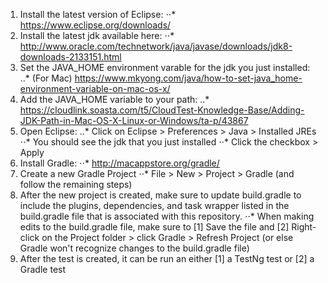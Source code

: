 1. Install the latest version of Eclipse:
⋅⋅* https://www.eclipse.org/downloads/ 
1. Install the latest jdk available here:
⋅⋅* http://www.oracle.com/technetwork/java/javase/downloads/jdk8-downloads-2133151.html
1. Set the JAVA_HOME environment varable for the jdk you just installed:
..* (For Mac) https://www.mkyong.com/java/how-to-set-java_home-environment-variable-on-mac-os-x/
1. Add the JAVA_HOME variable to your path:
..* https://cloudlink.soasta.com/t5/CloudTest-Knowledge-Base/Adding-JDK-Path-in-Mac-OS-X-Linux-or-Windows/ta-p/43867
1. Open Eclipse:
..* Click on Eclipse > Preferences > Java > Installed JREs
⋅⋅* You should see the jdk that you just installed
⋅⋅* Click the checkbox > Apply
1. Install Gradle:
⋅⋅* http://macappstore.org/gradle/
1. Create a new Gradle Project
⋅⋅* File > New > Project > Gradle (and follow the remaining steps)
1. After the new project is created, make sure to update build.gradle to include the plugins, dependencies, and task wrapper listed in the build.gradle file that is associated with this repository.
⋅⋅* When making edits to the build.gradle file, make sure to [1] Save the file and [2] Right-click on the Project folder > click Gradle > Refresh Project (or else Gradle won't recognize changes to the build.gradle file)
1. After the test is created, it can be run an either [1] a TestNg test or [2] a Gradle test